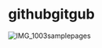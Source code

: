 # githubgitgub
![IMG_1003](https://user-images.githubusercontent.com/70134289/91632122-57531000-e9e7-11ea-9ecd-2bd562451c52.JPEG)samplepages
